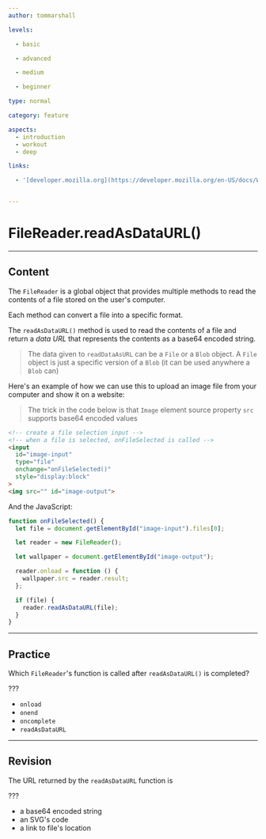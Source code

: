 ```yaml
---
author: tommarshall

levels:

  - basic

  - advanced

  - medium

  - beginner

type: normal

category: feature

aspects:
  - introduction
  - workout
  - deep

links:

  - '[developer.mozilla.org](https://developer.mozilla.org/en-US/docs/Web/API/FileReader/readAsDataURL){website}'


---
```


# FileReader.readAsDataURL()

---
## Content

The `FileReader` is a global object that provides multiple methods to read the contents of a file stored on the user's computer.

Each method can convert a file into a specific format. 

The `readAsDataURL()` method is used to read the contents of a file and return a *data URL* that represents the contents as a base64 encoded string.

> The data given to `readDataAsURL` can be a `File` or a `Blob` object. A `File` object is just a specific version of a `Blob` (it can be used anywhere a `Blob` can)

Here's an example of how we can use this to upload an image file from your computer and show it on a website:

> The trick in the code below is that `Image` element source property `src` supports base64 encoded values

```html
<!-- create a file selection input -->
<!-- when a file is selected, onFileSelected is called -->
<input 
  id="image-input"
  type="file"
  onchange="onFileSelected()"
  style="display:block"
>
<img src="" id="image-output">
```

And the JavaScript:

```javascript
function onFileSelected() {
  let file = document.getElementById("image-input").files[0];

  let reader = new FileReader();

  let wallpaper = document.getElementById("image-output");

  reader.onload = function () {
    wallpaper.src = reader.result;
  };

  if (file) {
    reader.readAsDataURL(file);
  }
}
```

---
## Practice

Which `FileReader`'s function is called after `readAsDataURL()` is completed?

???


* `onload`
* `onend`
* `oncomplete`
* `readAsDataURL`

---
## Revision

The URL returned by the `readAsDataURL` function is

???


* a base64 encoded string
* an SVG's code
* a link to file's location
 

